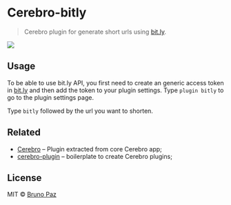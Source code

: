 # Cerebro-bitly

> Cerebro plugin for generate short urls using [bit.ly](http://bit.ly).

![](demo.gif)

## Usage

To be able to use bit.ly API, you first need to create an generic access token in [bit.ly](https://bitly.com/a/oauth_apps) and then add the token
to your plugin settings. Type ```plugin bitly``` to go to the plugin settings page.

 Type ```bitly``` followed by the url you want to shorten.


## Related

* [Cerebro](http://github.com/KELiON/cerebro) – Plugin extracted from core Cerebro app;
* [cerebro-plugin](http://github.com/KELiON/cerebro-plugin) – boilerplate to create Cerebro plugins;

## License

MIT © [Bruno Paz](http://brunopaz.net)
